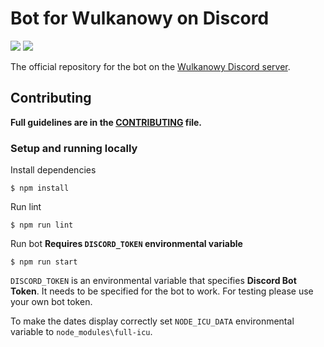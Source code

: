 # Bot for Wulkanowy on Discord

[![](https://img.shields.io/travis/com/wulkanowy/discord-bot.svg?style=for-the-badge)](https://travis-ci.com/wulkanowy/discord-bot)
[![](https://img.shields.io/discord/390889354199040011.svg?style=for-the-badge)](https://discord.gg/vccAQBr)

The official repository for the bot on the [Wulkanowy Discord server](https://discord.gg/vccAQBr).

## Contributing

**Full guidelines are in the [CONTRIBUTING](CONTRIBUTING.md) file.**

### Setup and running locally

Install dependencies
```shell
$ npm install
```

Run lint
```shell
$ npm run lint
```

Run bot **Requires `DISCORD_TOKEN` environmental variable**
```shell
$ npm run start
```

`DISCORD_TOKEN` is an environmental variable that specifies **Discord Bot Token**. It needs to be specified for the bot to work. For testing please use your own bot token.

To make the dates display correctly set `NODE_ICU_DATA` environmental variable to `node_modules\full-icu`.
